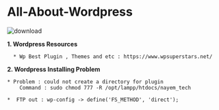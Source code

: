 # All-About-Wordpress
![download](https://user-images.githubusercontent.com/52255671/111907277-c923a180-8a7e-11eb-92b7-31e838009fd6.png)

**1. Wordpress Resources**

      * Wp Best Plugin , Themes and etc : https://www.wpsuperstars.net/


**2. Wordpress Installing Problem**
   
    * Problem : could not create a directory for plugin
        Command : sudo chmod 777 -R /opt/lampp/htdocs/nayem_tech
        
    *  FTP out : wp-config -> define('FS_METHOD', 'direct');

